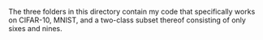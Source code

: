 The three folders in this directory contain my code that specifically works on
CIFAR-10, MNIST, and a two-class subset thereof consisting of only sixes and nines.
